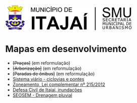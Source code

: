 ![Brasão](images/brasaosmu.png)
# Mapas em desenvolvimento

* ~~[Praças]~~ (em reformulação)
* ~~[Arborização]~~ (em reformulação)
* ~~[Paradas de ônibus]~~ (em reformulação)
* [Sistema viário - ciclovias e pontes](https://geoitajai.github.io/sie/sviario.html)
* [Zoneamento, Lei complementar nº 215/2012](https://geoitajai.github.io/sie/zon215.html)
* [Defesa Civil de Itajaí, inundações](https://geoitajai.github.io/sie/dcitajai.html)
* [SEOSEM - Drenagem pluvial](https://geoitajai.github.io/sie/seosemdrenagem.html)
